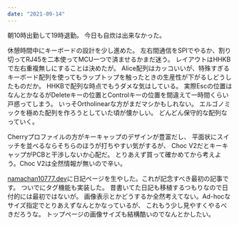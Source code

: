 ```yaml
---
date: "2021-09-14"
---
```


朝10時出勤して19時退勤。
今日も自炊は出来なかった。

休憩時間中にキーボードの設計を少し進めた。
左右間通信をSPIでやるか、割り切ってRJ45を二本使ってMCU一つで済ませるかまだ迷う。
レイアウトはHHKBで左右重複無しにすることは決めたが。
Alice配列はカッコいいが、特殊すぎるキーボード配列を使ってもラップトップを触ったときの生産性が下がるしどうしたものだか。
HHKBで配列な時点でもうダメな気はしている。
実際Escの位置はなんとかなるがDeleteキーの位置とControlキーの位置を間違えて一時間くらい戸惑ってしまう。
いっそOrtholinearな方がまだマシかもしれない。
エルゴノミックを極めた配列を作ろうとしていた頃が懐かしい。
どんどん保守的な配列なっていく。

Cherryプロファイルの方がキーキャップのデザインが豊富だし、
平面状にスイッチを並べるならそちらのほうが打ちやすい気がするが、
Choc V2だとキーキャップがPCBと干渉しないか心配だ。
とりあえず買って確かめてから考えよう。Choc V2は全然情報が無いので辛い。

[namachan10777.dev](https://namachan10777.dev)に日記ページを生やした。これが記念すべき最初の記事です。
ついでにタグ機能も実装した。
昔書いてた日記も移植するつもりなので日付的には最初ではないが。
画像表示とかどうするか全然考えてない。Ad-hocなサイズ指定でとりあえずなんとかなっているが、
これもう少し見やすくやるべきだろうな。
トップページの画像サイズも結構酷いのでなんとかしたい。
